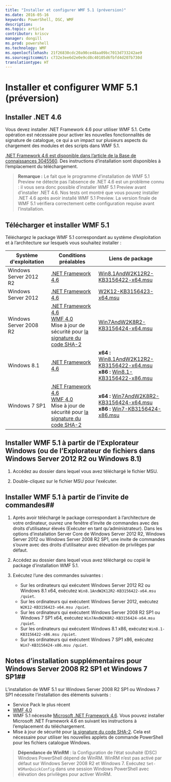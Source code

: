 ```yaml
---
title: "Installer et configurer WMF 5.1 (préversion)"
ms.date: 2016-05-16
keywords: PowerShell, DSC, WMF
description: 
ms.topic: article
contributor: kriscv
manager: dongill
ms.prod: powershell
ms.technology: WMF
ms.openlocfilehash: 21f26830cdc20a90ce48aa09bc7013d733242ae9
ms.sourcegitcommit: c732e3ee6d2e0e9cd8c40105d6fbfd4d207b730d
translationtype: HT
---
```

# <a name="install-and-configure-wmf-51-preview"></a>Installer et configurer WMF 5.1 (préversion) #

## <a name="install-net-46"></a>Installer .NET 4.6
Vous devez installer .NET Framework 4.6 pour utiliser WMF 5.1. Cette opération est nécessaire pour activer les nouvelles fonctionnalités de signature de catalogue, ce qui a un impact sur plusieurs aspects du chargement des modules et des scripts dans WMF 5.1. 

[.NET Framework 4.6 est disponible dans l’article de la Base de connaissances 3045560](https://support.microsoft.com/en-us/kb/3045560). Des instructions d’installation sont disponibles à l’emplacement du téléchargement.

> **Remarque :** Le fait que le programme d’installation de WMF 5.1 Preview ne détecte pas l’absence de .NET 4.6 est un problème connu : il vous sera donc possible d’installer WMF 5.1 Preview avant d’installer .NET 4.6. Nos tests ont montré que vous pouvez installer .NET 4.6 après avoir installé WMF 5.1 Preview. La version finale de WMF 5.1 vérifiera correctement cette configuration requise avant l’installation. 

## <a name="download-and-install-the-wmf-51-preview"></a>Télécharger et installer WMF 5.1

Téléchargez le package WMF 5.1 correspondant au système d’exploitation et à l’architecture sur lesquels vous souhaitez installer :

| Système d'exploitation       | Conditions préalables | Liens de package             |
|------------------------|---------------|---------------------------|
| Windows Server 2012 R2 | [.NET Framework 4.6](https://support.microsoft.com/en-us/kb/3045560) | [Win8.1AndW2K12R2-KB3156422-x64.msu](http://go.microsoft.com/fwlink/?LinkID=823586)|
| Windows Server 2012    | [.NET Framework 4.6](https://support.microsoft.com/en-us/kb/3045560) | [W2K12-KB3156423-x64.msu](http://go.microsoft.com/fwlink/?LinkID=823587)|
| Windows Server 2008 R2 | [.NET Framework 4.6](https://support.microsoft.com/en-us/kb/3045560) </br> [WMF 4.0](http://www.microsoft.com/en-us/download/details.aspx?id=40855) </br> Mise à jour de sécurité pour [la signature du code SHA-2](https://technet.microsoft.com/en-us/library/security/3033929) | [Win7AndW2K8R2-KB3156424-x64.msu](http://go.microsoft.com/fwlink/?LinkID=823588) |
| Windows 8.1            | [.NET Framework 4.6](https://support.microsoft.com/en-us/kb/3045560) | **x64 :** [Win8.1AndW2K12R2-KB3156422-x64.msu](http://go.microsoft.com/fwlink/?LinkID=823586) </br> **x86 :** [Win8.1-KB3156422-x86.msu](http://go.microsoft.com/fwlink/?LinkID=823589) |
| Windows 7 SP1          | [.NET Framework 4.6](https://support.microsoft.com/en-us/kb/3045560) </br> [WMF 4.0](http://www.microsoft.com/en-us/download/details.aspx?id=40855) </br> Mise à jour de sécurité pour [la signature du code SHA-2](https://technet.microsoft.com/en-us/library/security/3033929) | **x64 :** [Win7AndW2K8R2-KB3156424-x64.msu](http://go.microsoft.com/fwlink/?LinkID=823588) </br> **x86 :** [Win7-KB3156424-x86.msu](http://go.microsoft.com/fwlink/?LinkID=823590) |


## <a name="install-wmf-51-from-windows-explorer-or-file-explorer-in-windows-server-2012-r2-or-windows-81"></a>Installer WMF 5.1 à partir de l’Explorateur Windows (ou de l’Explorateur de fichiers dans Windows Server 2012 R2 ou Windows 8.1)

1. Accédez au dossier dans lequel vous avez téléchargé le fichier MSU.

2. Double-cliquez sur le fichier MSU pour l’exécuter.

## <a name="install-wmf-51-from-the-command-prompt"></a>Installer WMF 5.1 à partir de l’invite de commandes##

1. Après avoir téléchargé le package correspondant à l’architecture de votre ordinateur, ouvrez une fenêtre d’invite de commandes avec des droits d’utilisateur élevés (Exécuter en tant qu’administrateur). Dans les options d’installation Server Core de Windows Server 2012 R2, Windows Server 2012 ou Windows Server 2008 R2 SP1, une invite de commandes s’ouvre avec des droits d’utilisateur avec élévation de privilèges par défaut.

2. Accédez au dossier dans lequel vous avez téléchargé ou copié le package d’installation WMF 5.1.

3. Exécutez l’une des commandes suivantes :
    - Sur les ordinateurs qui exécutent Windows Server 2012 R2 ou Windows 8.1 x64, exécutez `Win8.1AndW2K12R2-KB3156422-x64.msu /quiet`.
    - Sur les ordinateurs qui exécutent Windows Server 2012, exécutez `W2K12-KB3156423-x64.msu /quiet`.
    - Sur les ordinateurs qui exécutent Windows Server 2008 R2 SP1 ou Windows 7 SP1 x64, exécutez `Win7AndW2K8R2-KB3156424-x64.msu /quiet`.
    - Sur les ordinateurs qui exécutent Windows 8.1 x86, exécutez `Win8.1-KB3156422-x86.msu /quiet`.
    - Sur les ordinateurs qui exécutent Windows 7 SP1 x86, exécutez `Win7-KB3156424-x86.msu /quiet`.

## <a name="additional-installation-notes-for-windows-server-2008-r2-sp1-and-windows-7-sp1"></a>Notes d’installation supplémentaires pour Windows Server 2008 R2 SP1 et Windows 7 SP1##
L’installation de WMF 5.1 sur Windows Server 2008 R2 SP1 ou Windows 7 SP1 nécessite l’installation des éléments suivants :
- Service Pack le plus récent
- [WMF 4.0](http://www.microsoft.com/en-us/download/details.aspx?id=40855)
- WMF 5.1 nécessite [Microsoft .NET Framework 4.6](https://support.microsoft.com/en-us/kb/3045560). Vous pouvez installer Microsoft .NET Framework 4.6 en suivant les instructions à l’emplacement du téléchargement.
- Mise à jour de sécurité pour [la signature du code SHA-2](https://technet.microsoft.com/en-us/library/security/3033929). Cela est nécessaire pour utiliser les nouvelles applets de commande PowerShell pour les fichiers catalogue Windows. 

> **Dépendance de WinRM** : la Configuration de l’état souhaité (DSC) Windows PowerShell dépend de WinRM. WinRM n’est pas activé par défaut sur Windows Server 2008 R2 et Windows 7. Exécutez `Set-WSManQuickConfig` dans une session Windows PowerShell avec élévation des privilèges pour activer WinRM.

